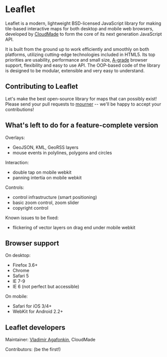 Leaflet
=======
Leaflet is a modern, lightweight BSD-licensed JavaScript library for making tile-based interactive maps for both desktop and mobile web browsers, developed by [CloudMade](http://cloudmade.com) to form the core of its next generation JavaScript API.

It is built from the ground up to work efficiently and smoothly on both platforms, utilizing cutting-edge technologies included in HTML5. Its top priorities are usability, performance and small size, [A-grade](http://developer.yahoo.com/yui/articles/gbs/) browser support, flexibility and easy to use API. The OOP-based code of the library is designed to be modular, extensible and very easy to understand.

## Contributing to Leaflet
Let's make the best open-source library for maps that can possibly exist! Please send your pull requests to [mourner](http://github.com/mourner) -- we'll be happy to accept your contributions!

## What's left to do for a feature-complete version

Overlays:
 
 - GeoJSON, KML, GeoRSS layers
 - mouse events in polylines, polygons and circles

Interaction: 
 
 - double tap on mobile webkit
 - panning intertia on mobile webkit
  
Controls:

 - control infrastructure (smart positioning)
 - basic zoom control, zoom slider
 - copyright control

Known issues to be fixed:

 - flickering of vector layers on drag end under mobile webkit
 
## Browser support

On desktop: 

 - Firefox 3.6+
 - Chrome
 - Safari 5
 - IE 7-9
 - IE 6 (not perfect but accessible)
 
On mobile:
 
 - Safari for iOS 3/4+
 - WebKit for Android 2.2+

## Leaflet developers

Maintainer: [Vladimir Agafonkin](http://github.com/mourner), CloudMade

Contributors: (be the first!)